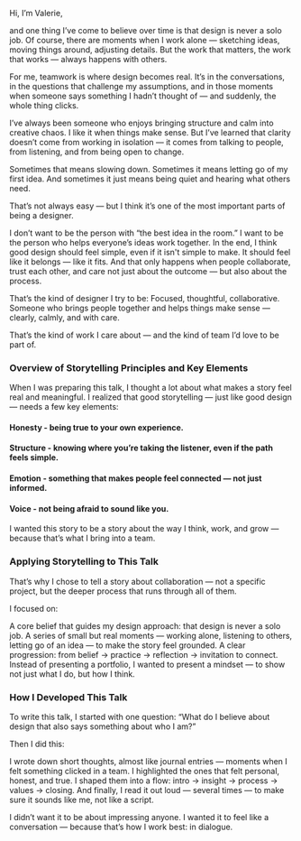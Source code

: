 Hi, I’m Valerie,

and one thing I’ve come to believe over time is that design is never a solo job. 
Of course, there are moments when I work alone — sketching ideas, moving things around, adjusting details. But the work that matters, the work that works — always happens with others.

For me, teamwork is where design becomes real.
It’s in the conversations, in the questions that challenge my assumptions, and in those moments when someone says something I hadn’t thought of — and suddenly, the whole thing clicks.

I’ve always been someone who enjoys bringing structure and calm into creative chaos. I like it when things make sense. But I’ve learned that clarity doesn’t come from working in isolation — it comes from talking to people, from listening, and from being open to change.

Sometimes that means slowing down.
Sometimes it means letting go of my first idea.
And sometimes it just means being quiet and hearing what others need.

That’s not always easy — but I think it’s one of the most important parts of being a designer.

I don’t want to be the person with “the best idea in the room.”
I want to be the person who helps everyone’s ideas work together.
In the end, I think good design should feel simple, even if it isn't simple to make.
It should feel like it belongs — like it fits.
And that only happens when people collaborate, trust each other, and care not just about the outcome — but also about the process.

That’s the kind of designer I try to be:
Focused, thoughtful, collaborative.
Someone who brings people together and helps things make sense — clearly, calmly, and with care.

That’s the kind of work I care about — and the kind of team I’d love to be part of.


### Overview of Storytelling Principles and Key Elements
When I was preparing this talk, I thought a lot about what makes a story feel real and meaningful.
I realized that good storytelling — just like good design — needs a few key elements:

#### Honesty - being true to your own experience.
#### Structure - knowing where you’re taking the listener, even if the path feels simple.
#### Emotion - something that makes people feel connected — not just informed.
#### Voice - not being afraid to sound like you.

I wanted this story to be a story about the way I think, work, and grow — because that’s what I bring into a team.

### Applying Storytelling to This Talk
That’s why I chose to tell a story about collaboration — not a specific project, but the deeper process that runs through all of them.

I focused on:

A core belief that guides my design approach: that design is never a solo job.
A series of small but real moments — working alone, listening to others, letting go of an idea — to make the story feel grounded.
A clear progression: from belief → practice → reflection → invitation to connect.
Instead of presenting a portfolio, I wanted to present a mindset — to show not just what I do, but how I think.

### How I Developed This Talk
To write this talk, I started with one question:
“What do I believe about design that also says something about who I am?”

Then I did this:

I wrote down short thoughts, almost like journal entries — moments when I felt something clicked in a team.
I highlighted the ones that felt personal, honest, and true.
I shaped them into a flow: intro → insight → process → values → closing.
And finally, I read it out loud — several times — to make sure it sounds like me, not like a script.

I didn’t want it to be about impressing anyone. I wanted it to feel like a conversation — because that’s how I work best: in dialogue.
